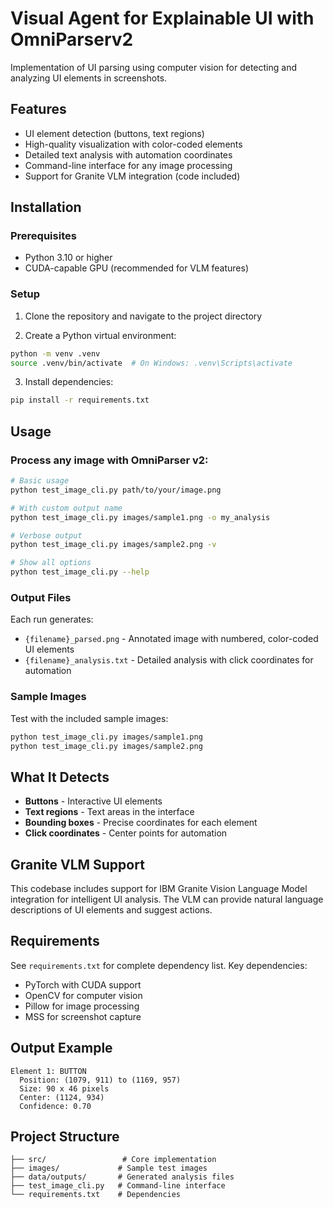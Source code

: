# Visual Agent for Explainable UI with OmniParserv2

Implementation of UI parsing using computer vision for detecting and analyzing UI elements in screenshots.

## Features

- UI element detection (buttons, text regions)
- High-quality visualization with color-coded elements
- Detailed text analysis with automation coordinates
- Command-line interface for any image processing
- Support for Granite VLM integration (code included)

## Installation

### Prerequisites
- Python 3.10 or higher
- CUDA-capable GPU (recommended for VLM features)

### Setup

1. Clone the repository and navigate to the project directory

2. Create a Python virtual environment:
```bash
python -m venv .venv
source .venv/bin/activate  # On Windows: .venv\Scripts\activate
```

3. Install dependencies:
```bash
pip install -r requirements.txt
```

## Usage

### Process any image with OmniParser v2:

```bash
# Basic usage
python test_image_cli.py path/to/your/image.png

# With custom output name
python test_image_cli.py images/sample1.png -o my_analysis

# Verbose output
python test_image_cli.py images/sample2.png -v

# Show all options
python test_image_cli.py --help
```

### Output Files

Each run generates:
- `{filename}_parsed.png` - Annotated image with numbered, color-coded UI elements
- `{filename}_analysis.txt` - Detailed analysis with click coordinates for automation

### Sample Images

Test with the included sample images:
```bash
python test_image_cli.py images/sample1.png
python test_image_cli.py images/sample2.png
```

## What It Detects

- **Buttons** - Interactive UI elements
- **Text regions** - Text areas in the interface
- **Bounding boxes** - Precise coordinates for each element
- **Click coordinates** - Center points for automation

## Granite VLM Support

This codebase includes support for IBM Granite Vision Language Model integration for intelligent UI analysis. The VLM can provide natural language descriptions of UI elements and suggest actions.

## Requirements

See `requirements.txt` for complete dependency list. Key dependencies:
- PyTorch with CUDA support
- OpenCV for computer vision
- Pillow for image processing
- MSS for screenshot capture

## Output Example

```
Element 1: BUTTON
  Position: (1079, 911) to (1169, 957)
  Size: 90 x 46 pixels
  Center: (1124, 934)
  Confidence: 0.70
```

## Project Structure

```
├── src/                 # Core implementation
├── images/             # Sample test images
├── data/outputs/       # Generated analysis files
├── test_image_cli.py   # Command-line interface
└── requirements.txt    # Dependencies
```

